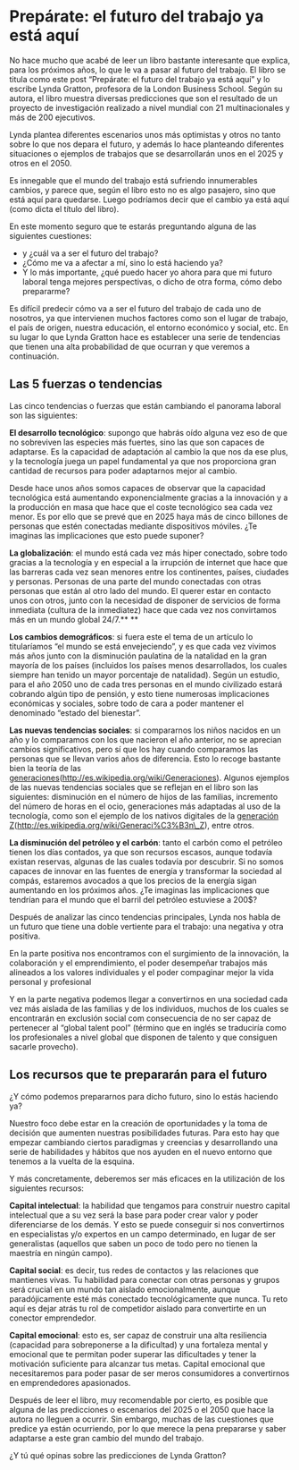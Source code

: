 # Prepárate: el futuro del trabajo ya está aquí
No hace mucho que acabé de leer un libro bastante interesante que explica, para los próximos años, lo que le va a pasar al futuro del trabajo. El libro se titula como este post “Prepárate: el futuro del trabajo ya está aquí” y lo escribe Lynda Gratton, profesora de la London Business School. Según su autora, el libro muestra diversas predicciones que son el resultado de un proyecto de investigación realizado a nivel mundial con 21 multinacionales y más de 200 ejecutivos.

Lynda plantea diferentes escenarios unos más optimistas y otros no tanto sobre lo que nos depara el futuro, y además lo hace planteando diferentes situaciones o ejemplos de trabajos que se desarrollarán unos en el 2025 y otros en el 2050.

Es innegable que el mundo del trabajo está sufriendo innumerables cambios, y parece que, según el libro esto no es algo pasajero, sino que está aquí para quedarse. Luego podríamos decir que el cambio ya está aquí (como dicta el título del libro).

En este momento seguro que te estarás preguntando alguna de las siguientes cuestiones:

- y ¿cuál va a ser el futuro del trabajo?
- ¿Cómo me va a afectar a mí, sino lo está haciendo ya?
- Y lo más importante, ¿qué puedo hacer yo ahora para que mi futuro laboral tenga mejores perspectivas, o dicho de otra forma, cómo debo prepararme?

Es difícil predecir cómo va a ser el futuro del trabajo de cada uno de nosotros, ya que intervienen muchos factores como son el lugar de trabajo, el país de origen, nuestra educación, el entorno económico y social, etc. En su lugar lo que Lynda Gratton hace es establecer una serie de tendencias que tienen una alta probabilidad de que ocurran y que veremos a continuación.

## Las 5 fuerzas o tendencias

Las cinco tendencias o fuerzas que están cambiando el panorama laboral son las siguientes:

**El desarrollo tecnológico**: supongo que habrás oído alguna vez eso de que no sobreviven las especies más fuertes, sino las que son capaces de adaptarse. Es la capacidad de adaptación al cambio la que nos da ese plus, y la tecnología juega un papel fundamental ya que nos proporciona gran cantidad de recursos para poder adaptarnos mejor al cambio.

Desde hace unos años somos capaces de observar que la capacidad tecnológica está aumentando exponencialmente gracias a la innovación y a la producción en masa que hace que el coste tecnológico sea cada vez menor. Es por ello que se prevé que en 2025 haya más de cinco billones de personas que estén conectadas mediante dispositivos móviles. ¿Te imaginas las implicaciones que esto puede suponer?

**La globalización**: el mundo está cada vez más hiper conectado, sobre todo gracias a la tecnología y en especial a la irrupción de internet que hace que las barreras cada vez sean menores entre los continentes, países, ciudades y personas. Personas de una parte del mundo conectadas con otras personas que están al otro lado del mundo. El querer estar en contacto unos con otros, junto con la necesidad de disponer de servicios de forma inmediata (cultura de la inmediatez) hace que cada vez nos convirtamos más en un mundo global 24/7.** **

**Los cambios demográficos**: si fuera este el tema de un artículo lo titularíamos “el mundo se está envejeciendo”, y es que cada vez vivimos más años junto con la disminución paulatina de la natalidad en la gran mayoría de los países (incluidos los países menos desarrollados, los cuales siempre han tenido un mayor porcentaje de natalidad). Según un estudio, para el año 2050 uno de cada tres personas en el mundo civilizado estará cobrando algún tipo de pensión, y esto tiene numerosas implicaciones económicas y sociales, sobre todo de cara a poder mantener el denominado “estado del bienestar”.

**Las nuevas tendencias sociales**: si compararnos los niños nacidos en un año y lo comparamos con los que nacieron el año anterior, no se aprecian cambios significativos, pero sí que los hay cuando comparamos las personas que se llevan varios años de diferencia. Esto lo recoge bastante bien la teoría de las [generaciones]()(http://es.wikipedia.org/wiki/Generaciones). Algunos ejemplos de las nuevas tendencias sociales que se reflejan en el libro son las siguientes: disminución en el número de hijos de las familias, incremento del número de horas en el ocio, generaciones más adaptadas al uso de la tecnología, como son el ejemplo de los nativos digitales de la [generación Z]()(http://es.wikipedia.org/wiki/Generaci%C3%B3n\_Z), entre otros.

**La disminución del petróleo y el carbón**: tanto el carbón como el petróleo tienen los días contados, ya que son recursos escasos, aunque todavía existan reservas, algunas de las cuales todavía por descubrir. Si no somos capaces de innovar en las fuentes de energía y transformar la sociedad al compás, estaremos avocados a que los precios de la energía sigan aumentando en los próximos años. ¿Te imaginas las implicaciones que tendrían para el mundo que el barril del petróleo estuviese a 200$?

Después de analizar las cinco tendencias principales, Lynda nos habla de un futuro que tiene una doble vertiente para el trabajo: una negativa y otra positiva.

En la parte positiva nos encontramos con el surgimiento de la innovación, la colaboración y el emprendimiento, el poder desempeñar trabajos más alineados a los valores individuales y el poder compaginar mejor la vida personal y profesional

Y en la parte negativa podemos llegar a convertirnos en una sociedad cada vez más aislada de las familias y de los individuos, muchos de los cuales se encontrarán en exclusión social com consecuencia de no ser capaz de pertenecer al “global talent pool” (término que en inglés se traduciría como los profesionales a nivel global que disponen de talento y que consiguen sacarle provecho).

## Los recursos que te prepararán para el futuro

¿Y cómo podemos prepararnos para dicho futuro, sino lo estás haciendo ya?

Nuestro foco debe estar en la creación de oportunidades y la toma de decisión que aumenten nuestras posibilidades futuras. Para esto hay que empezar cambiando ciertos paradigmas y creencias y desarrollando una serie de habilidades y hábitos que nos ayuden en el nuevo entorno que tenemos a la vuelta de la esquina.

Y más concretamente, deberemos ser más eficaces en la utilización de los siguientes recursos:

**Capital intelectual**: la habilidad que tengamos para construir nuestro capital intelectual que a su vez será la base para poder crear valor y poder diferenciarse de los demás. Y esto se puede conseguir si nos convertirnos en especialistas y/o expertos en un campo determinado, en lugar de ser generalistas (aquellos que saben un poco de todo pero no tienen la maestría en ningún campo).

**Capital social**: es decir, tus redes de contactos y las relaciones que mantienes vivas. Tu habilidad para conectar con otras personas y grupos será crucial en un mundo tan aislado emocionalmente, aunque paradójicamente esté más conectado tecnológicamente que nunca. Tu reto aquí es dejar atrás tu rol de competidor aislado para convertirte en un conector emprendedor.

**Capital emocional**: esto es, ser capaz de construir una alta resiliencia (capacidad para sobreponerse a la dificultad) y una fortaleza mental y emocional que te permitan poder superar las dificultades y tener la motivación suficiente para alcanzar tus metas. Capital emocional que necesitaremos para poder pasar de ser meros consumidores a convertirnos en emprendedores apasionados.

Después de leer el libro, muy recomendable por cierto, es posible que alguna de las predicciones o escenarios del 2025 o el 2050 que hace la autora no lleguen a ocurrir. Sin embargo, muchas de las cuestiones que predice ya están ocurriendo, por lo que merece la pena prepararse y saber adaptarse a este gran cambio del mundo del trabajo.

¿Y tú qué opinas sobre las predicciones de Lynda Gratton?


